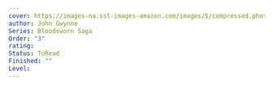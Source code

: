 ```yaml
---
cover: https://images-na.ssl-images-amazon.com/images/S/compressed.photo.goodreads.com/books/1711655158i/61755703.jpg
author: John Gwynne
Series: Bloodsworn Saga
Order: "3"
rating: 
Status: ToRead
Finished: ""
Level:
---
```









